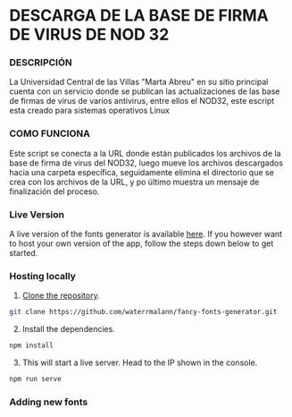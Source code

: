 # DESCARGA DE LA BASE DE FIRMA DE VIRUS DE NOD 32

### DESCRIPCIÓN

La Universidad Central de las Villas "Marta Abreu" en su sitio principal cuenta con un servicio donde se publican las actualizaciones de las base de firmas de virus de varios antivirus, entre ellos el NOD32, este escript esta creado para sistemas operativos Linux

### COMO FUNCIONA

Este script se conecta a la URL donde están publicados los archivos de la base de firma de virus del NOD32, luego mueve los archivos descargados hacia una carpeta específica, seguidamente elimina el directorio que se crea con los archivos de la URL, y po último muestra un mensaje de finalización del proceso.

### Live Version

A live version of the fonts generator is available [here](https://waterrmalann.github.io/fancy-fonts-generator). If you however want to host your own version of the app, follow the steps down below to get started.

### Hosting locally

1. [Clone the repository](https://docs.github.com/en/github/creating-cloning-and-archiving-repositories/cloning-a-repository-from-github/cloning-a-repository).
```sh
git clone https://github.com/waterrmalann/fancy-fonts-generator.git
```
2. Install the dependencies.
```sh
npm install
```
3. This will start a live server. Head to the IP shown in the console.
```sh
npm run serve
```

### Adding new fonts
